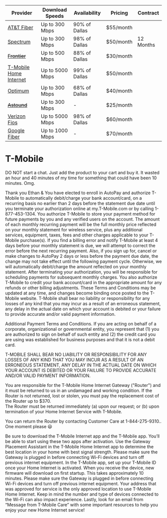 

| Provider                                          | Download Speeds | Availability  | Pricing   | Contract  |
| ------------------------------------------------- | --------------- | ------------- | --------- | --------- |
| [AT&T Fiber](https://www.att.com/internet/fiber/) | Up to 300 Mbps  | 90% of Dallas | $55/month |           |
| [Spectrum](https://www.spectrum.com/)             | Up to 300 Mbps  | 98% of Dallas | $50/month | 12 Months |
| ~~[Frontier](https://www.googleadservices.com/pagead/aclk?sa=L&ai=DChcSEwjozvb0kK2BAxVaIbMAHUErCA0YABABGgJ5bQ&gclid=CjwKCAjwgZCoBhBnEiwAz35RwmruKcHedsQYHvo2iNN-exH8-urkrtji8biurFa8ex-56NciGx2t0RoCKlYQAvD_BwE&ohost=www.google.com&cid=CAESa-D2kxeaylCuvZvLGBzV4GCO3M4KOGtvG86hLQTcMLx0ziuX7c13EtDAW5EtWamcYCu4buf4cUHyOGaMyWpzugN_UcdRUsIYYgv3h_dGmUpf__4NpfempiSrlyG9Gi5V7n-e7JJuXDeXxnsJ&sig=AOD64_13IiDiyOkLVXc8pL1qteF34YaIWw&q&adurl&ved=2ahUKEwjkpO70kK2BAxXgkokEHcIsBTYQ0Qx6BAgGEAE)~~                                          | Up to 500 Mbps | 88% of Dallas | $30/month |           |
| [T-Mobile Home Internet](https://www.t-mobile.com/home-internet/plans?INTNAV=tNav%3APlans%3AHomeInternetPlan)                            | Up to 5000 Mbps  | 99% of Dallas | $50/month |           |
| [Optimum](https://www.optimum.com/?utm_source=Google&utm_medium=cps&utm_Campaign=SDL_Fixed_Google_Competitive_Frontier_Phrase&bsp=optgmOCTsearchComp914&off=1P35&s_cid=OptimumWest1P35-_-GM-_-acq-_-cps-_-cpc-_-ggl-_-X-X-X-X&cq_cmp=19569524359&cq_con=148887771007&cq_term=frontier&s_kwcid=AL!%3c9112%3e!3!671308045870!p!!g!!frontier&gclid=CjwKCAjwgZCoBhBnEiwAz35RwtPcr68wK1_7ZHSZS9cN4mW3lsB80mq2bZYIo0vcaIngtQ6DbRDeOhoCzsAQAvD_BwE&gclsrc=aw.ds)                                           | Up to 300 Mbps  | 68% of Dallas | $40/month |           |
| ~~[Astound](https://www.astound.com/texas/shop/)~~                | Up to 300 Mbps  | -             | $25/month    |
| [Verizon Fios](https://www.verizon.com/sales/home/plansOverview.html)               | Up to 5000 Mbps  | 98% of Dallas | $60/month |
| [Google Fiber](https://fiber.google.com/)               | Up to 1000 Mbps  | - | $70/month |

# T-Mobile

DO NOT start a chat. Just add the product to your cart and buy it. It wasted an hour and 40 minutes of my time for something that could have been 10 minutes. Omg.

Thank you Ethan & You have elected to enroll in AutoPay and authorize T-Mobile to automatically debit/charge your bank account/card, on a recurring basis no earlier than 2 days before the statement due date until you terminate your authorization online at my.T-Mobile.com or by calling 1-877-453-1304. You authorize T-Mobile to store your payment method for future payments by you and any verified users on the account. The amount of each monthly recurring payment will be the full monthly price reflected on your monthly statement for wireless service, plus any additional services, equipment, taxes, fees and other charges applicable to your T-Mobile purchase(s). If you find a billing error and notify T-Mobile at least 4 days before your monthly statement is due, we will attempt to correct the error before the next recurring payment. Also, if you sign up for, cancel or make changes to AutoPay 2 days or less before the payment due date, the change may not take effect until the following payment cycle. Otherwise, we will automatically debit/charge the amount reflected on your monthly statement. After terminating your authorization, you will be responsible for scheduling payments for subsequent monthly charges. You also authorize T-Mobile to credit your bank account/card in the appropriate amount for any refunds or other billing adjustments. These Terms and Conditions may be updated at any time, and changes become binding once posted to the T-Mobile website. T-Mobile shall bear no liability or responsibility for any losses of any kind that you may incur as a result of an erroneous statement, any delay in the actual date on which your account is debited or your failure to provide accurate and/or valid payment information.  

Additional Payment Terms and Conditions. If you are acting on behalf of a corporate, organizational or governmental entity, you represent that (1) you are authorized to sign on behalf of such entity and (2) the credit card you are using was established for business purposes and that it is not a debit card.  

T-MOBILE SHALL BEAR NO LIABILITY OR RESPONSIBILITY FOR ANY LOSSES OF ANY KIND THAT YOU MAY INCUR AS A RESULT OF AN ERRONEOUS STATEMENT, ANY DELAY IN THE ACTUAL DATE ON WHICH YOUR ACCOUNT IS DEBITED OR YOUR FAILURE TO PROVIDE ACCURATE AND/OR VALID PAYMENT INFORMATION.  

You are responsible for the T-Mobile Home Internet Gateway ("Router") and it must be returned to us in an undamaged and working condition. If the Router is not returned, lost or stolen, you must pay the replacement cost of the Router up to $370.  
The Router must be returned immediately (a) upon our request; or (b) upon termination of your Home Internet Service with T-Mobile.  

You can return the Router by contacting Customer Care at 1-844-275-9310.. One moment please 😃

Be sure to download the T-Mobile Internet app and the T-Mobile app. You’ll be able to start using these two apps after activation. Use the Gateway Placement Assistant in the T-Mobile Home Internet app to determine the best location in your home with best signal strength. Please make sure the Gateway is plugged in before connecting Wi-Fi devices and turn off previous internet equipment. In the T-Mobile app, set up your T-Mobile ID once your Home Internet is activated. When you receive the device, new firmware will download on first startup. This takes approximately 10 minutes. Please make sure the Gateway is plugged in before connecting Wi-Fi devices and turn off previous internet equipment. Your address that was approved for service is the only approved location to use T-Mobile Home Internet. Keep in mind the number and type of devices connected to the Wi-Fi can also impact experience. Lastly, look for an email from “Message from T-Mobile Care” with some important resources to help you enjoy your new Home Internet service!
